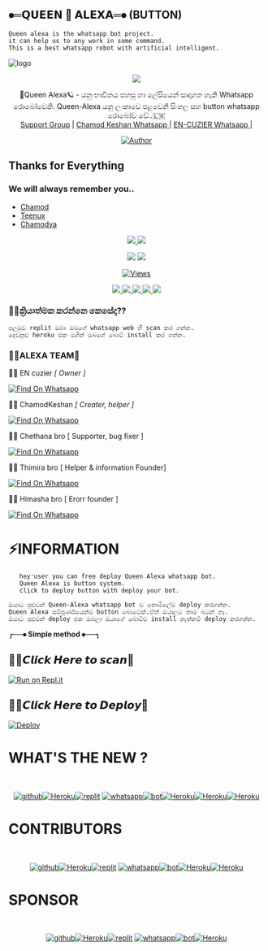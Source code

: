 ##  ⦁═𝗤𝗨𝗘𝗘𝗡 👸 𝗔𝗟𝗘𝗫𝗔═⦁ (BUTTON)




    Queen alexa is the whatsapp bot project.
    it can help us to any work in some command.
    This is a best whatsapp robot with artificial intelligent.
<p align="center">
 
    
    

  



    

<p align="center">



![logo](https://telegra.ph/file/d1eb8fabf9e772e419f1c.jpg)
 
 <p align="center">
  <img src="https://readme-typing-svg.herokuapp.com/?lines=Welcome+to+Queen+Alexa&font=Fira%20Code&center=true&width=380&height=50">

</a>
<p align="center">
    👸Queen Alexa🪐 - යනු භාවිතය පහසු හා ලේසියෙන් සාදාගත හැකි Whatsapp රොබෝවෙකි. Queen-Alexa යනු ලංකාවෙ පළවෙනි සිංහල සහ button whatsapp රොබෝව වේ..🇱🇰
    <br>
    <a href="https://chat.whatsapp.com/EzQHXDVCU088IaunEuTJ7B">Support Group</a> |
   <a href="https://Wa.me/+94786825798">Chamod Keshan Whatsapp </a> |
    <a href="https://Wa.me/+94770828171">EN-CUZIER Whatsapp </a> |
   </a>    
        
  <p align="center">
<a href="https://t.me/Bot_x_whatsapp"><img title="Author" src="https://img.shields.io/badge/BOT NEWS-CHANEL-/JulieMwol?color=blue&style=for-the-badge&logo=telegram"></a>
</p>
   </a>
</p>
    
## Thanks for Everything 
### We will always remember you..

- [Chamod](https://github.com/ChamodKeshan)
- [Teenux](https://github.com/xneon2)
- [Chamodya](https://github.com/En-cuzier)
<p align="center">
  <a href="https://github.com/ChamodKeshan/Queen-Alexa/fork">
    <img src="https://img.shields.io/github/forks/ChamodKeshan/Queen-Alexa?label=Fork&style=social">
    
  </a>
  <a href="https://github.com/ChamodKeshan/Queen-Alexa/stargazers">
    <img src="https://img.shields.io/github/stars/ChamodKeshan/Queen-Alexa?style=social">
  </a>
 
</p>
<p align="center">
  <a href="https://github.com/ChamodKeshan/Queen-Alexa">
    <img src="https://img.shields.io/docker/pulls/fusuf/whatsasena?style=flat-square"/></a>
  
  </a>
  <a href="https://github.com/ChamodKeshan/Queen-Alexa">
    <img src="https://img.shields.io/docker/image-size/fusuf/whatsasena?style=flat-square">
    
  </a>
</p>

<p align="center">
  <a href="https://github.com/ChamodKeshan/Queen-Alexa">
    <img src="https://hits.seeyoufarm.com/api/count/incr/badge.svg?url=https%3A%2F%2Fgithub.com%2FChamodKeshan%2FQueen-Alexa&count_bg=%2379C83D&title_bg=%23555555&icon=gitpod.svg&icon_color=%23E7E7E7&title=Views&edge_flat=false" alt="Views"/></a>
  
  
    
  </a>
</p>

<p align="center">
  <a href="httsp://github.com/ChamodKeshan/Queen-Alexa">
    <img src="https://img.shields.io/github/repo-size/ChamodKeshan/Queen-Alexa?color=purple&label=Repo%20size&style=plastic">

  </a>
  <a href="https://github.com/ChamodKeshan/Queen-Alexa/blob/master/LICENSE">
    <img src="https://img.shields.io/github/license/ChamodKeshan/Queen-Alexa?color=purple&label=License&style=plastic">

  </a>
  <a href="https://github.com/ChamodKeshan/Hashzi-X">
    <img src="https://img.shields.io/github/languages/top/ChamodKeshan/Queen-Alexa?color=purple&label=Javascript&style=plastic">

  </a>
  <a href="https://github.com/ChamodKeshan">
    <img src="https://img.shields.io/static/v1?label=Author&message=Alexa%20X&color=purple&style=plastic">

  </a>
  <a href="https://wa.me/94786825798">
    <img src="https://img.shields.io/badge/Contact%20Me%20On%20Whatsapp-Chamod%20Keshan%20-purple&style=plastic">

  </a>
</p>

### 👩‍🦰ක්‍රියාත්මක කරන්නෙ කෙසේද??
````
පලමුව replit ඔබා ඔබගේ whatsapp web හි scan කර ගන්න.
දෙවනුව heroku එක මගින් ඔබගේ බොට් install කර ගන්න.
````


### 🧚‍♀️ALEXA TEAM💫


👨‍💻  EN cuzier *[ Owner ]*

[![Find On Whatsapp ](https://img.shields.io/badge/➤Findon-whatsapp-red.svg)](https://Wa.me/+94770828171)

  👨‍💻  ChamodKeshan *[ Creater, helper ]*

[![Find On Whatsapp ](https://img.shields.io/badge/➤Findon-whatsapp-red.svg)](https://Wa.me/+94786825798)


👨‍💻  Chethana bro [ Supporter, bug fixer ]

[![Find On Whatsapp ](https://img.shields.io/badge/➤Findon-Whatsapp-blue.svg)](https://Wa.me/+94766598862)

👨‍💻  Thimira bro  [ Helper & information Founder]

[![Find On Whatsapp ](https://img.shields.io/badge/➤Findon-whatsapp-blue.svg)](https://Wa.me/+94781508896)

👨‍💻 Himasha bro   [  Erorr founder ]

[![Find On Whatsapp ](https://img.shields.io/badge/➤Findon-whatsapp-blue.svg)](https://Wa.me/+94762657701)

 # ⚡INFORMATION
   
````test
   hey'user you can free deploy Queen Alexa whatsapp bot.
   Queen Alexa is button system.
   click to deploy button with deploy your bot.
  ````
  ````test
  ඔයාට පුළුවන් Queen-Alexa whatsapp bot ව නොමිලේම deploy කරගන්න.
  Queen Alexa සම්පූර්ණයෙන්ම button බොටෙක්.ඒත් ඔයාලට තාම බටන් නෑ.
  ඔයාට පුළුවන් deploy එක ඔබලා ඔයාගේ බොට්ව install නැත්නම් deploy කරගන්න.
  ````
 
**╭──⦁ Simple method ⦁──╮**

## 🧚‍♀️𝘾𝙡𝙞𝙘𝙠 𝙃𝙚𝙧𝙚 𝙩𝙤 𝙨𝙘𝙖𝙣💫
[![Run on Repl.it](https://repl.it/badge/github/phaticusthiccy/WhatsAsenaDuplicated)](https://repl.it/@phaticusthiccy/WhatsAsena-QR)


## 🧚‍♀️𝘾𝙡𝙞𝙘𝙠 𝙃𝙚𝙧𝙚 𝙩𝙤 𝘿𝙚𝙥𝙡𝙤𝙮💫
[![Deploy](https://www.herokucdn.com/deploy/button.svg)](https://heroku.com/deploy?template=https://github.com/ChamodKeshan/Queen-Alexa)
 
#            WHAT'S THE NEW ?
   <br/> <div align="center">
[![github](https://github.com/github.png?size=100)](https://github.com/ChamodKeshan/Queen-Alexa)[![Heroku](https://github.com/heroku.png?size=89)](https://heroku.com/deploy?template=https://github.com/ChamodKeshan/Queen-Alexa)[![replit](https://github.com/replit.png?size=100)](https://github.com/ChamodKeshan/Queen-Alexa) [![whatsapp](https://github.com/whatsapp.png?size=89)](https://ChamodKeshan/Queen-Alexa)[![bot](https://github.com/youtube.png?size=89)](https://github.com/ChamodKeshan/Queen-Alexa)[![Heroku](https://github.com/facebook.png?size=89)](https://ChamodKeshan/Queen-Alexa)[![Heroku](https://github.com/instagram.png?size=89)](https://github.com/ChamodKeshan/Queen-Alexa)[![Heroku](https://github.com/you-tube.png?size=89)](https://github.com/ChamodKeshan/Queen-Alexa)<br/>
</div>
  
#              CONTRIBUTORS
  <br/> <div align="center">
[![github](https://github.com/ChamodKeshan.png?size=50)](https://github.com/ChamodKeshan)[![Heroku](https://github.com/En-cuzier.png?size=50)](https://github.com/En-cuzier)[![replit](https://github.com/xneon2.png?size=50)](https://github.com/xneon2) [![whatsapp](https://github.com/TOXIC-DEVIL.png?size=50)](https://github.com/TOXIC-DEVIL)[![bot](https://github.com/kawithma.png?size=50)](https://github.com/ChamodKeshan)[![Heroku](https://github.com/Chamodya-official.png?size=50)](https://github.com/Chamodya-official)[![Heroku](https://github.com/sha-nuxx.png?size=50)](https://github.com/sha-nuxx)<br/> 
</div>
  
#              SPONSOR
   
  <br/> <div align="center">
[![github](https://github.com/Queen-Alexa.png?size=50)](https://github.com/ChamodKeshan/Queen-Alexa)[![Heroku](https://github.com/aleXa.png?size=50)](https://ChamodKeshan/Queen-Alexa)[![replit](https://github.com/yusufusta.png?size=50)](https://github.com/ChamodKeshan/Queen-Alexa) [![whatsapp](https://github.com/alexi.png?size=50)](https://github.com/ChamodKeshan/Queen-Alexa)[![bot](https://github.com/phaticusthiccy.png?size=50)](https://github.com/ChamodKeshan/Queen-Alexa)[![Heroku](https://github.com/adiwajshing.png?size=50)](https://ChamodKeshan/Queen-Alexa)<br/> 
</div>
